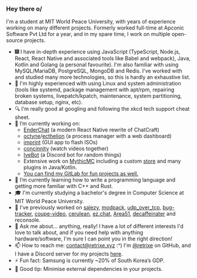 ### Hey there o/

I'm a student at MIT World Peace University, with years of experience working on many different projects. Formerly worked full-time at Apconic Software Pvt Ltd for a year, and in my spare time, I work on multiple open-source projects.

- 🎆 I have in-depth experience using JavaScript (TypeScript, Node.js, React, React Native and associated tools like Babel and webpack), Java, Kotlin and Golang (a personal favourite). I'm also familiar with using MySQL/MariaDB, PostgreSQL, MongoDB and Redis. I've worked with and studied many more technologies, so this is hardly an exhaustive list.
- 🐧 I'm highly experienced with using Linux and system administration (tools like systemd, package management with apt/rpm, repairing broken systems, livepatch/kpatch, maintenance, system partitioning, database setup, nginx, etc).
- 🔍 I'm really good at googling and following the xkcd tech support cheat sheet.
- 🔭 I’m currently working on:
  - [EnderChat](https://github.com/retrixe/EnderChat) (a modern React Native rewrite of ChatCraft)
  - [octyne](https://github.com/retrixe/octyne)/[ecthelion](https://github.com/retrixe/ecthelion) (a process manager with a web dashboard)
  - [imprint](https://github.com/retrixe/imprint) (GUI app to flash ISOs)
  - [concinnity](https://github.com/retrixe/concinnity) (watch videos together)
  - [IveBot](https://github.com/retrixe/IveBot) (a Discord bot for random things)
  - Extensive work on [MythicMC](https://github.com/mythicmc) including a custom [store](https://store.mythicmc.org) and many plugins in Java/Kotlin.
  - [You can find my GitLab for fun projects as well.](https://gitlab.com/retrixe)
- 🌱 I’m currently learning how to write a programming language and getting more familiar with C++ and Rust.
- 🎓 I'm currently studying a bachelor's degree in Computer Science at MIT World Peace University.
- 📰 I've previously worked on [salezy](https://github.com/retrixe/salezy), [modpack](https://github.com/retrixe/modpack), [udp_over_tcp](https://github.com/retrixe/udp_over_tcp), [bug-tracker](https://github.com/retrixe/bug-tracker), [coupe-video](https://github.com/retrixe/coupe-video), [cerulean](https://github.com/cerulean-app), [ez.chat](https://github.com/ezchat), [Area51](https://github.com/retrixe/area51), [decaffeinater](https://github.com/retrixe/decaffeinater) and reconsole.
- 💬 Ask me about... anything, really! I have a lot of different interests I'd love to talk about, and if you need help with anything hardware/software, I'm sure I can point you in the right direction!
- 📫 How to reach me: [contact@retrixe.xyz](mailto:contact@retrixe.xyz) :^) I'm [@retrixe](https://github.com/retrixe) on GitHub, and I have a Discord server for my projects [here](https://discord.gg/MFSJa9TpPS).
- ⚡ Fun fact: Samsung is currently ~20% of South Korea’s GDP.
- 🐛 Good tip: Minimise external dependencies in your projects.

<!--
**retrixe/retrixe** is a ✨ _special_ ✨ repository because its `README.md` (this file) appears on your GitHub profile.

Here are some ideas to get you started:

- 🔭 I’m currently working on ...
- 🌱 I’m currently learning ...
- 👯 I’m looking to collaborate on ...
- 🤔 I’m looking for help with ...
- 💬 Ask me about ...
- 📫 How to reach me: ...
- 😄 Pronouns: ...
- ⚡ Fun fact: ...
-->
